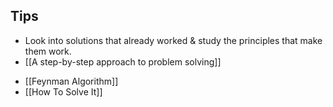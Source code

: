 ## Tips
* Look into solutions that already worked & study the principles that make them work.
* [[A step-by-step approach to problem solving]] 
- [[Feynman Algorithm]]
- [[How To Solve It]]